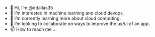 - 👋 Hi, I’m @ddallas35
- 👀 I’m interested in machine learning and cloud devops.
- 🌱 I’m currently learning more about cloud computing.
- 💞️ I’m looking to collaborate on ways to improve the ux/ui of an app. 
- 📫 How to reach me ...

<!---
ddallas35/ddallas35 is a ✨ special ✨ repository because its `README.md` (this file) appears on your GitHub profile.
You can click the Preview link to take a look at your changes.
--->
